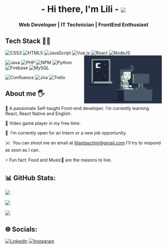 <div align="center">
 <h1 align="center">- Hi there, I'm Lili - <img src="https://emojis.slackmojis.com/emojis/images/1579216111/7550/pikachu_wave.gif?1579216111" align="center"
                width="35"/></h1>
  <h3 align="center">Web Developer | IT Technician | FrontEnd Enthusiast</h3>
</div>



## Tech Stack 🤸‍♂

![CSS3](https://img.shields.io/badge/css3-%231572B6.svg?style=for-the-badge&logo=css3&logoColor=white)
![HTML5](https://img.shields.io/badge/html5-%23E34F26.svg?style=for-the-badge&logo=html5&logoColor=white)
![JavaScript](https://img.shields.io/badge/javascript-%23323330.svg?style=for-the-badge&logo=javascript&logoColor=%23F7DF1E)
![Vue.js](https://img.shields.io/badge/vuejs-%2335495e.svg?style=for-the-badge&logo=vuedotjs&logoColor=%234FC08D)
![React](https://img.shields.io/badge/react-%2320232a.svg?style=for-the-badge&logo=react&logoColor=%2361DAFB)
![NodeJS](https://img.shields.io/badge/node.js-6DA55F?style=for-the-badge&logo=node.js&logoColor=white)
<img alt="Night Coding" src="https://raw.githubusercontent.com/AVS1508/AVS1508/master/assets/Night-Coding.gif" width="250px" align="right"/>

![Java](https://img.shields.io/badge/java-%23ED8B00.svg?style=for-the-badge&logo=openjdk&logoColor=white)
![PHP](https://img.shields.io/badge/php-%23777BB4.svg?style=for-the-badge&logo=php&logoColor=white) 
![NPM](https://img.shields.io/badge/NPM-%23000000.svg?style=for-the-badge&logo=npm&logoColor=white)
![Python](https://img.shields.io/badge/python-3670A0?style=for-the-badge&logo=python&logoColor=ffdd54)
![Firebase](https://img.shields.io/badge/firebase-%23039BE5.svg?style=for-the-badge&logo=firebase)
![MySQL](https://img.shields.io/badge/mysql-%2300f.svg?style=for-the-badge&logo=mysql&logoColor=white)

![Confluence](https://img.shields.io/badge/confluence-%23172BF4.svg?style=for-the-badge&logo=confluence&logoColor=white)
![Jira](https://img.shields.io/badge/jira-%230A0FFF.svg?style=for-the-badge&logo=jira&logoColor=white) 
![Trello](https://img.shields.io/badge/Trello-%23026AA7.svg?style=for-the-badge&logo=Trello&logoColor=white)


## About me 🖐
 🚀 A passionate Self-taught Front-end developer. I’m currently learning React, React Native and English.
 
👀 Video game player in my free time. 

🌱 &nbsp;I’m currently open for an Intern or a new job opportunity.

✉️ &nbsp;You can shoot me an email at liliantaschini@gmail.com I'll try to respond as soon as I can.

⚡ Fun fact: Food and Music🎵 are the reasons to live.

<!-- 📄 &nbsp;Please have a look at my [Résumé](https://www.adityavsingh.com/resume.html) for more details about me. I'm open to feedback and suggestions! 
## Where to see my work? ⭐
-->

## 📊 GitHub Stats:

  
![](https://github-readme-stats.vercel.app/api?username=LiliTaschini&theme=dracula&hide_border=false&include_all_commits=false&count_private=true) 
 
![](https://github-readme-streak-stats.herokuapp.com/?user=LiliTaschini&theme=dracula&hide_border=false)

![](https://github-readme-stats.vercel.app/api/top-langs/?username=LiliTaschini&theme=dracula&hide_border=false&include_all_commits=false&count_private=true&layout=compact)

## 🌐 Socials:
[![LinkedIn](https://img.shields.io/badge/LinkedIn-%230077B5.svg?logo=linkedin&logoColor=white)](https://www.linkedin.com/in/lilian-antonella-taschini-/) 
[![Instagram](https://img.shields.io/badge/Instagram-%23E4405F.svg?logo=Instagram&logoColor=white)](https://www.instagram.com/lilitaschini/) 


